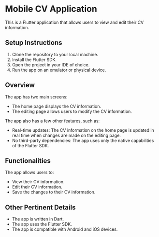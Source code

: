 
# Mobile CV Application

This is a Flutter application that allows users to view and edit their CV information.

## Setup Instructions

1. Clone the repository to your local machine.
2. Install the Flutter SDK.
3. Open the project in your IDE of choice.
4. Run the app on an emulator or physical device.

## Overview

The app has two main screens:

* The home page displays the CV information.
* The editing page allows users to modify the CV information.

The app also has a few other features, such as:

* Real-time updates: The CV information on the home page is updated in real time when changes are made on the editing page.
* No third-party dependencies: The app uses only the native capabilities of the Flutter SDK.

## Functionalities

The app allows users to:

* View their CV information.
* Edit their CV information.
* Save the changes to their CV information.

## Other Pertinent Details

* The app is written in Dart.
* The app uses the Flutter SDK.
* The app is compatible with Android and iOS devices.
